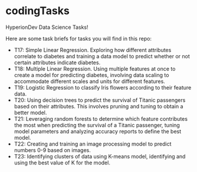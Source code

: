 # codingTasks
HyperionDev Data Science Tasks!

Here are some task briefs for tasks you will find in this repo:

* T17: Simple Linear Regression. Exploring how different attributes correlate to diabetes and training a data model to predict whether or not certain attributes indicate diabetes.
* T18: Multiple Linear Regression. Using multiple features at once to create a model for predicting diabetes, involving data scaling to accommodate different scales and units for different features.
* T19: Logistic Regression to classify Iris flowers according to their feature data.
* T20: Using decision trees to predict the survival of Titanic passengers based on their attributes. This involves pruning and tuning to obtain a better model.
* T21: Leveraging random forests to determine which feature contributes the most when predicting the survival of a Titanic passenger, tuning model parameters and analyzing accuracy reports to define the best model.
* T22: Creating and training an image processing model to predict numbers 0-9 based on images.
* T23: Identifying clusters of data using K-means model, identifying and using the best value of K for the model.
